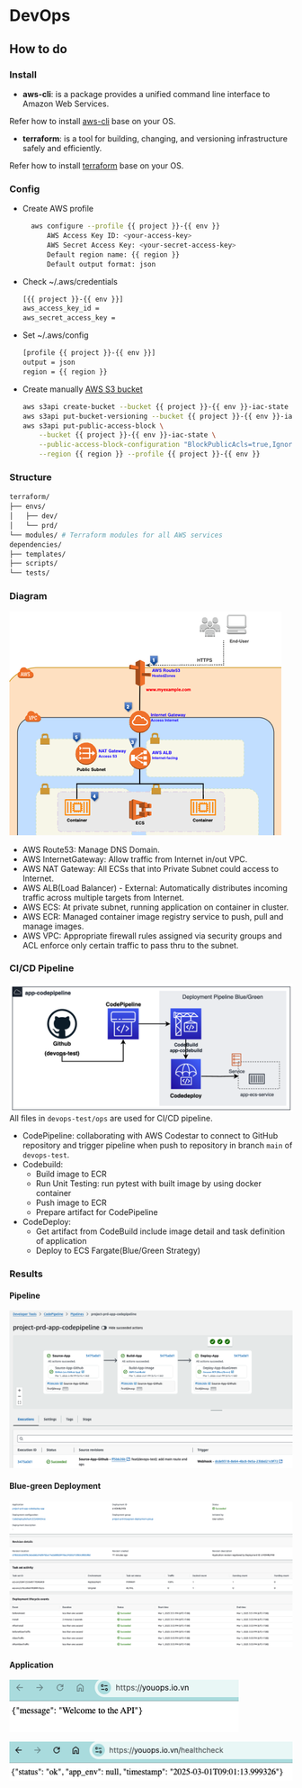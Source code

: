 # DevOps

## How to do

### Install

- **aws-cli**: is a package provides a unified command line interface to Amazon Web Services.

Refer how to install [aws-cli](https://docs.aws.amazon.com/cli/latest/userguide/getting-started-install.html) base on your OS.

- **terraform**: is a tool for building, changing, and versioning infrastructure safely and efficiently.

Refer how to install [terraform](https://learn.hashicorp.com/tutorials/terraform/install-cli) base on your OS.

### Config

- Create AWS profile

  ```bash
    aws configure --profile {{ project }}-{{ env }}
        AWS Access Key ID: <your-access-key>
        AWS Secret Access Key: <your-secret-access-key>
        Default region name: {{ region }}
        Default output format: json
  ```

- Check ~/.aws/credentials

  ```bash
  [{{ project }}-{{ env }}]
  aws_access_key_id =
  aws_secret_access_key =
  ```

- Set ~/.aws/config

  ```bash
  [profile {{ project }}-{{ env }}]
  output = json
  region = {{ region }}
  ```

- Create manually [AWS S3 bucket](https://docs.aws.amazon.com/cli/latest/reference/s3api/create-bucket.html)

  ```bash
  aws s3api create-bucket --bucket {{ project }}-{{ env }}-iac-state --region {{ region }} --create-bucket-configuration LocationConstraint={{ region }} --profile {{ project }}-{{ env }}
  aws s3api put-bucket-versioning --bucket {{ project }}-{{ env }}-iac-state --versioning-configuration Status=Enabled --region {{ region }} --profile {{ project }}-{{ env }}
  aws s3api put-public-access-block \
      --bucket {{ project }}-{{ env }}-iac-state \
      --public-access-block-configuration "BlockPublicAcls=true,IgnorePublicAcls=true,BlockPublicPolicy=true,RestrictPublicBuckets=true" \
      --region {{ region }} --profile {{ project }}-{{ env }}
  ```

### Structure

```bash
terraform/
├── envs/
│   ├── dev/
│   └── prd/
└── modules/ # Terraform modules for all AWS services
dependencies/
├── templates/
├── scripts/
└── tests/
```

### Diagram

![Diagram](./images/diagram.png)

- AWS Route53: Manage DNS Domain.
- AWS InternetGateway: Allow traffic from Internet in/out VPC.
- AWS NAT Gateway: All ECSs that into Private Subnet could access to Internet.
- AWS ALB(Load Balancer) - External: Automatically distributes incoming traffic across multiple targets from Internet.
- AWS ECS: At private subnet, running application on container in cluster.
- AWS ECR: Managed container image registry service to push, pull and manage images.
- AWS VPC: Appropriate firewall rules assigned via security groups and ACL enforce only certain traffic to pass thru to the subnet.

### CI/CD Pipeline

![CICD](./images/devops-test.png)
All files in `devops-test/ops` are used for CI/CD pipeline.

- CodePipeline: collaborating with AWS Codestar to connect to GitHub repository and trigger pipeline when push to repository in branch `main` of `devops-test`.
- Codebuild:
  - Build image to ECR
  - Run Unit Testing: run pytest with built image by using docker container
  - Push image to ECR
  - Prepare artifact for CodePipeline
- CodeDeploy:
  - Get artifact from CodeBuild include image detail and task definition of application
  - Deploy to ECS Fargate(Blue/Green Strategy)

### Results

#### Pipeline

![Codepipeline](./images/codepipeline.png)

#### Blue-green Deployment

![Blue-green Deployment](./images/bluegreen-deployment.png)

#### Application

![Root-route](./images/root-route.png)

![Healthcheck-route](./images/healthcheck-route.png)
